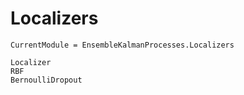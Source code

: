 # Localizers

```@meta
CurrentModule = EnsembleKalmanProcesses.Localizers
```

```@docs
Localizer
RBF
BernoulliDropout
```